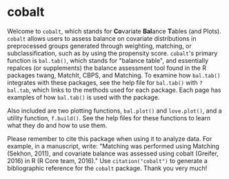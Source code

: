 
<!-- README.md is generated from README.Rmd. Please edit that file -->
cobalt
======

Welcome to `cobalt`, which stands for **Co**variate **Bal**ance **T**ables (and Plots). `cobalt` allows users to assess balance on covariate distributions in preprocessed groups generated through weighting, matching, or subclassification, such as by using the propensity score. `cobalt`'s primary function is `bal.tab()`, which stands for "balance table", and essentially repalces (or supplements) the balance assessment tool found in the R packages twang, MatchIt, CBPS, and Matching. To examine how `bal.tab()` integrates with these packages, see the help file for `bal.tab()` with `?bal.tab`, which links to the methods used for each package. Each page has examples of how `bal.tab()` is used with the package.

Also included are two plotting functions, `bal.plot()` and `love.plot()`, and a utility function, `f.build()`. See the help files for these functions to learn what they do and how to use them.

Please remember to cite this package when using it to analyze data. For example, in a manuscript, write: "Matching was performed using Matching (Sekhon, 2011), and covariate balance was assessed using cobalt (Greifer, 2016) in R (R Core team, 2016)." Use `citation("cobalt")` to generate a bibliographic reference for the `cobalt` package. Thank you very much!
